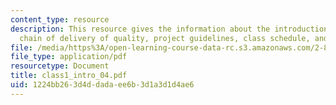 ```yaml
---
content_type: resource
description: This resource gives the information about the introduction to assemblies,
  chain of delivery of quality, project guidelines, class schedule, and make-buy complexity.
file: /media/https%3A/open-learning-course-data-rc.s3.amazonaws.com/2-875-mechanical-assembly-and-its-role-in-product-development-fall-2004/1224bb263d4ddadaee6b3d1a3d1d4ae6_class1_intro_04.pdf
file_type: application/pdf
resourcetype: Document
title: class1_intro_04.pdf
uid: 1224bb26-3d4d-dada-ee6b-3d1a3d1d4ae6
---
```


